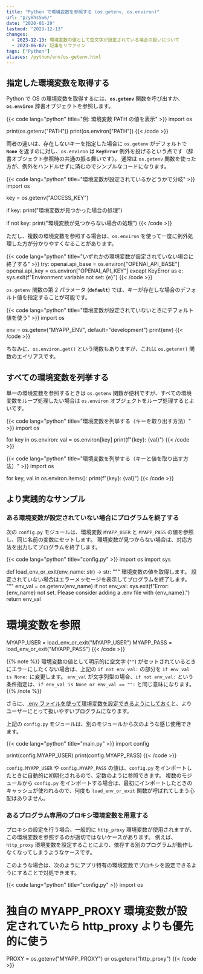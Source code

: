 ```yaml
---
title: "Python で環境変数を参照する (os.getenv, os.environ)"
url: "p/y8hs5w6/"
date: "2020-01-29"
lastmod: "2023-12-13"
changes:
  - 2023-12-13: 環境変数の値として空文字が設定されている場合の扱いについて
  - 2023-06-07: 記事をリファイン
tags: ["Python"]
aliases: /python/env/os-getenv.html
---
```


指定した環境変数を取得する
----

Python で OS の環境変数を取得するには、__`os.getenv`__ 関数を呼び出すか、__`os.environ`__ 辞書オブジェクトを参照します。

{{< code lang="python" title="例: 環境変数 PATH の値を表示" >}}
import os

print(os.getenv("PATH"))
print(os.environ["PATH"])
{{< /code >}}

両者の違いは、存在しないキーを指定した場合に `os.getenv` がデフォルトで __`None`__ を返すのに対し、`os.environ` は __`KeyError`__ 例外を投げるという点です（辞書オブジェクト参照時の共通の振る舞いです）。
通常は `os.getenv` 関数を使った方が、例外をハンドルせずに済むのでシンプルなコードになります。

{{< code lang="python" title="環境変数が設定されているかどうかで分岐" >}}
import os

key = os.getenv("ACCESS_KEY")

if key:
    print("環境変数が見つかった場合の処理")

if not key:
    print("環境変数が見つからない場合の処理")
{{< /code >}}

ただし、複数の環境変数を参照する場合は、`os.environ` を使って一度に例外処理した方が分かりやすくなることがあります。

{{< code lang="python" title="いずれかの環境変数が設定されていない場合に終了する" >}}
try:
    openai.api_base = os.environ["OPENAI_API_BASE"]
    openai.api_key = os.environ["OPENAI_API_KEY"]
except KeyError as e:
    sys.exit(f"Environment variable not set: {e}")
{{< /code >}}

`os.getenv` 関数の第 2 パラメータ (__`default`__) では、キーが存在しな場合のデフォルト値を指定することが可能です。

{{< code lang="python" title="環境変数が設定されていないときにデフォルト値を使う" >}}
import os

env = os.getenv("MYAPP_ENV", default="development")
print(env)
{{< /code >}}

ちなみに、`os.environ.get()` という関数もありますが、これは `os.getenv()` 関数のエイリアスです。


すべての環境変数を列挙する
----

単一の環境変数を参照するときは `os.getenv` 関数が便利ですが、すべての環境変数をループ処理したい場合は `os.environ` オブジェクトをループ処理するとよいです。

{{< code lang="python" title="環境変数を列挙する（キーを取り出す方法）" >}}
import os

for key in os.environ:
    val = os.environ[key]
    print(f"{key}: {val}")
{{< /code >}}

{{< code lang="python" title="環境変数を列挙する（キーと値を取り出す方法）" >}}
import os

for key, val in os.environ.items():
    print(f"{key}: {val}")
{{< /code >}}


より実践的なサンプル
----

### ある環境変数が設定されていない場合にプログラムを終了する

次の `config.py` モジュールは、環境変数 `MYAPP_USER` と `MYAPP_PASS` の値を参照し、同じ名前の変数にセットします。
環境変数が見つからない場合は、対応方法を出力してプログラムを終了します。

{{< code lang="python" title="config.py" >}}
import os
import sys

def load_env_or_exit(env_name: str) -> str:
    """
    環境変数の値を取得します。
    設定されていない場合はエラーメッセージを表示してプログラムを終了します。
    """
    env_val = os.getenv(env_name)
    if not env_val:
        sys.exit(f"Error: {env_name} not set. Please consider adding a .env file with {env_name}.")
    return env_val

# 環境変数を参照
MYAPP_USER = load_env_or_exit("MYAPP_USER")
MYAPP_PASS = load_env_or_exit("MYAPP_PASS")
{{< /code >}}

{{% note %}}
環境変数の値として明示的に空文字 (`""`) がセットされているときにエラーにしたくない場合は、上記の `if not env_val:` の部分を `if env_val is None:` に変更します。
`env_val` が文字列型の場合、`if not env_val:` という条件指定は、`if env_val is None or env_val == "":` と同じ意味になります。
{{% /note %}}

さらに、[.env ファイルを使って環境変数を設定できるようにしておく](/p/gzo8d7y/)と、よりユーザーにとって扱いやすいプログラムになります。

上記の `config.py` モジュールは、別のモジュールから次のような感じ使用できます。

{{< code lang="python" title="main.py" >}}
import config

print(config.MYAPP_USER)
print(config.MYAPP_PASS)
{{< /code >}}

`config.MYAPP_USER` や `config.MYAPP_PASS` の値は、`config.py` をインポートしたときに自動的に初期化されるので、定数のように参照できます。
複数のモジュールから `config.py` をインポートする場合は、最初にインポートしたときのキャッシュが使われるので、何度も `load_env_or_exit` 関数が呼ばれてしまう心配はありません。

### あるプログラム専用のプロキシ環境変数を用意する

プロキシの設定を行う場合、一般的に `http_proxy` 環境変数が使用されますが、この環境変数を参照するのが適切ではないケースがあります。
例えば、`http_proxy` 環境変数を設定することにより、依存する別のプログラムが動作しなくなってしまうようなケースです。

このような場合は、次のようにアプリ特有の環境変数でプロキシを設定できるようにすることで対処できます。

{{< code lang="python" title="config.py" >}}
import os

# 独自の MYAPP_PROXY 環境変数が設定されていたら http_proxy よりも優先的に使う
PROXY = os.getenv("MYAPP_PROXY") or os.getenv("http_proxy")
{{< /code >}}

